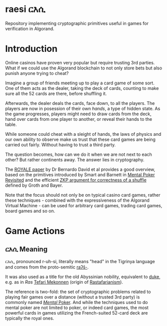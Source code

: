 # raesi ርእሲ

Repository implementing cryptographic primitives useful in games for verification in Algorand.

# Introduction

Online casinos have proven very popular but require trusting 3rd parties. What if we could use the Algorand blockchain to not only store bets but also punish anyone trying to cheat?

Imagine a group of friends meeting up to play a card game of some sort. One of them acts as the dealer, taking the deck of cards, counting to make sure all the 52 cards are there, before shuffling it.

Afterwards, the dealer deals the cards, face down, to all the players. The players are now in posession of their own _hands_, a type of hidden state. As the game progresses, players might need to draw cards from the deck, hand over cards from one player to another, or reveal their hands to the table.

While someone could cheat with a sleight of hands, the laws of physics and our own ability to observe make us trust that these card games are being carried out fairly. Without having to trust a third party.

The question becomes, how can we do it when we are not next to each other? But rather continents away. The answer lies in cryptography.

The [ROYALE paper](https://eprint.iacr.org/2018/157) by Dr Bernardo David et al provides a good overview, based on the primitives introduced by Smart and Barnett in [Mental Poker Revisited](https://link.springer.com/content/pdf/10.1007/978-3-540-40974-8_29.pdf) and the efficient [ZKP argument for correctness of a shuffle](https://link.springer.com/content/pdf/10.1007/978-3-642-29011-4_17.pdf) defined by Groth and Bayer.

Note that the focus should not only be on typical casino card games, rather these techniques - combined with the expressiveness of the Algorand Virtual Machine - can be used for arbitrary card games, trading card games, board games and so on.

# Game Actions

## ርእሲ Meaning

ርእሲ, pronounced r-uh-si, literally means "head" in the Tigrinya language and comes from the proto-semitic [raʔš-](https://en.wiktionary.org/wiki/Reconstruction:Proto-Semitic/ra%CA%94š-).

It was also used as a title for the old Abyssinian nobility, equivalent to [duke](https://en.wikipedia.org/wiki/Ethiopian_aristocratic_and_court_titles#Ras), e.g. as in _Ras_ [Tefari Mekonnen](https://en.wikipedia.org/wiki/Haile_Selassie) (origin of [Rastafarianism](https://en.wikipedia.org/wiki/Rastafari)).

The reference is two-fold: the set of cryptographic problems related to playing fair games over a distance (without a trusted 3rd party) is commonly named [_Mental_ Poker](https://en.wikipedia.org/wiki/Mental_poker). And while the techniques used to do mental poker are not limited to poker, or indeed card games, the most powerful cards in games utilizing the French-suited 52-card deck are typically the royal ones.
